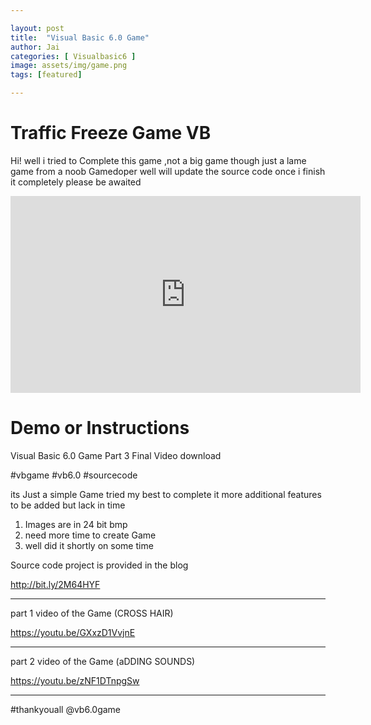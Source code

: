 ```yaml
---

layout: post
title:  "Visual Basic 6.0 Game"
author: Jai
categories: [ Visualbasic6 ]
image: assets/img/game.png
tags: [featured]

---
```




# Traffic Freeze Game VB

Hi! well i tried to Complete this game ,not a big game though
just a lame game from a noob Gamedoper well will update the source code once i finish it completely please be awaited 

<iframe width="560" height="315" src="https://www.youtube.com/embed/gbC_n9nolz4" frameborder="0" allow="accelerometer; autoplay; encrypted-media; gyroscope; picture-in-picture" allowfullscreen></iframe>


# Demo or Instructions


Visual Basic 6.0 Game Part 3 Final Video download 

#vbgame #vb6.0 #sourcecode

its Just a simple Game tried my best to complete it 
more additional features to be added but lack in time 
1) Images are in 24 bit bmp
2) need more time to create Game
3) well did it shortly on some time 

Source code project is provided in the blog 

http://bit.ly/2M64HYF

-------------------------------------------------------------------------------------------
part 1 video of the Game (CROSS HAIR)

https://youtu.be/GXxzD1VvjnE


-------------------------------------------------------------------------------------------
part 2 video of the Game (aDDING SOUNDS)

https://youtu.be/zNF1DTnpgSw

-------------------------------------------------------------------------
#thankyouall @vb6.0game



